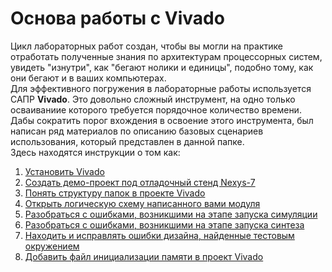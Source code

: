 # Основа работы с Vivado

Цикл лабораторных работ создан, чтобы вы могли на практике отработать полученные знания по архитектурам процессорных систем, увидеть "изнутри", как "бегают нолики и единицы", подобно тому, как они бегают и в ваших компьютерах.  
Для эффективного погружения в лабораторные работы используется САПР **Vivado**. Это довольно сложный инструмент, на одно только осваиваниие которого требуется порядочное количество времени.  
Дабы сократить порог вхождения в освоение этого инструмента, был написан ряд материалов по описанию базовых сценариев использования, который представлен в данной папке.  
Здесь находятся инструкции о том как:

1. [Установить Vivado](Install%20Vivado.md)
2. [Создать демо-проект под отладочный стенд Nexys-7](Vivado-trainer.md)
3. [Понять структуру папок в проекте Vivado](Folder%20Structure%20In%20The%20Project.md)
4. [Открыть логическую схему написанного вами модуля](How%20to%20open%20a%20schematic.md)
5. [Разобраться с ошибками, возникшими на этапе запуска симуляции](Simulation%20failed.md)
6. [Разобраться с ошибками, возникшими на этапе запуска синтеза](Synthesis%20failed.md)
7. [Находить и исправлять ошибки дизайна, найденные тестовым окружением](Debug_manual.md)
8. [Добавить файл инициализации памяти в проект Vivado](How%20to%20add%20a%20mem-file.md)
